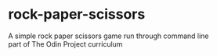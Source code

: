 # rock-paper-scissors
A simple rock paper scissors game run through command line
</br>
part of The Odin Project curriculum
